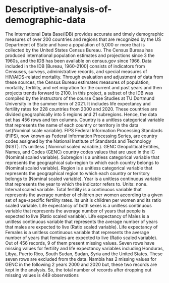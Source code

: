 # Descriptive-analysis-of-demographic-data
The International Data Base(IDB) provides accurate and timely demographic measures of over 200 countries and regions that are recognized by the US Department of State and have a population of 5,000 or more that is collected by the United States Census Bureau. The Census Bureau has produced international population estimates and projections since 3 the 1960s, and the IDB has been available on census.gov since 1966. Data included in the IDB [Bureau, 1960-2100] consists of indicators from Censuses, surveys, administrative records, and special measures of HIV/AIDS-related mortality. Through evaluation and adjustment of data from these sources, the Census Bureau estimates measures of population, mortality, fertility, and net migration for the current and past years and then projects trends forward to 2100. In this project, a subset of the IDB was compiled by the instructors of the course Case Studies at TU Dortmund University in the summer term of 2021. It includes life expectancy and fertility rates for 228 countries from 2000 and 2020. These countries are divided geographically into 5 regions and 21 subregions. Hence, the data set has 456 rows and ten columns. Country is a unitless categorical variable that represents the name of each country or territory in the data set(Nominal scale variable). FIPS Federal Information Processing Standards (FIPS), now known as Federal Information Processing Series, are country codes assigned by the National Institute of Standards and Technology (NIST). It’s unitless ( Nominal scaled variable.). GENC Geopolitical Entities, Names, and Codes (GENC) country codes values that are used in the IC (Nominal scaled variable). Subregion is a unitless categorical variable that represents the geographical sub-region to which each country belongs to (Nominal scaled variable). Region is a unitless categorical variable that represents the geographical region to which each country or territory belongs to (Nominal scaled variable). Year is a unitless continuous variable that represents the year to which the indicator refers to. Units: none. Interval scaled variable. Total fertility is a continuous variable that represents the average number of children per women according to a given set of age-specific fertility rates. its unit is children per women and its ratio scaled variable. Life expectancy of both sexes is a unitless continuous variable that represents the average number of years that people is expected to live (Ratio scaled variable). Life expectancy of Males is a unitless continuous variable that represents the average number of years that males are expected to live (Ratio scaled variable). Life expectancy of Females is a unitless continuous variable that represents the average number of years that females are expected to live (Ratio scaled variable). Out of 456 records, 9 of them present missing values. Seven rows have missing values for fertility and life expectancy variables including Honduras, Libya, Puerto Rico, South Sudan, Sudan, Syria and the United States. These seven rows are excluded from the data. Nambia has 2 missing values for GENC in the following 2 years 2000 and 2020 but, these two records are kept in the analysis. So, the total number of records after dropping out missing values is 449 observations
